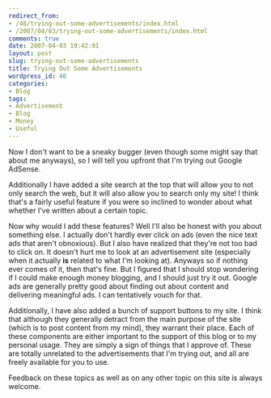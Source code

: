```yaml
---
redirect_from:
- /46/trying-out-some-advertisements/index.html
- /2007/04/03/trying-out-some-advertisements/index.html
comments: true
date: 2007-04-03 19:42:01
layout: post
slug: trying-out-some-advertisements
title: Trying Out Some Advertisements
wordpress_id: 46
categories:
- Blog
tags:
- Advertisement
- Blog
- Money
- Useful
---
```


Now I don't want to be a sneaky bugger (even though some might say that about me anyways), so I will tell you upfront that I'm trying out Google AdSense.

Additionally I have added a site search at the top that will allow you to not only search the web, but it will also allow you to search only my site!  I think that's a fairly useful feature if you were so inclined to wonder about what whether I've written about a certain topic.

Now why would I add these features?  Well I'll also be honest with you about something else.  I actually don't hardly ever click on ads (even the nice text ads that aren't obnoxious).  But I also have realized that they're not too bad to click on.  It doesn't hurt me to look at an advertisement site (especially when it actually **is** related to what I'm looking at).  Anyways so if nothing ever comes of it, then that's fine.  But I figured that I should stop wondering if I could make enough money blogging, and I should just try it out.  Google ads are generally pretty good about finding out about content and delivering meaningful ads.  I can tentatively vouch for that.

Additionally, I have also added a bunch of support buttons to my site.  I think that although they generally detract from the main purpose of the site (which is to post content from my mind), they warrant their place.  Each of these components are either important to the support of this blog or to my personal usage.  They are simply a sign of things that I approve of.  These are totally unrelated to the advertisements that I'm trying out, and all are freely available for you to use.

Feedback on these topics as well as on any other topic on this site is always welcome.
